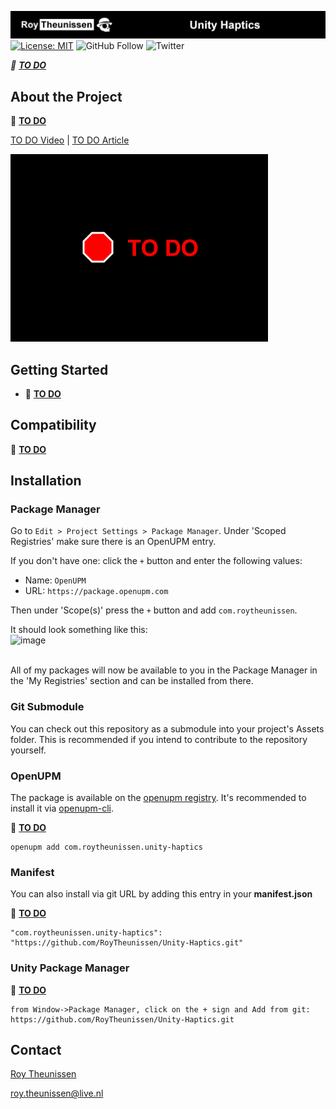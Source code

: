 [![Roy Theunissen](Documentation~/Github%20Header.jpg)](http://roytheunissen.com)
[![License: MIT](https://img.shields.io/badge/License-MIT-brightgreen.svg)](LICENSE.md)
![GitHub Follow](https://img.shields.io/github/followers/RoyTheunissen?label=RoyTheunissen&style=social) ![Twitter](https://img.shields.io/twitter/follow/Roy_Theunissen?style=social)

_🛑 <b><u>TO DO</u></b>_

## About the Project

🛑 <b><u>TO DO</u></b>

[TO DO Video](https://www.youtube.com/watch?v=dQw4w9WgXcQ)    |    [TO DO Article](https://blog.roytheunissen.com)

![Example](Documentation~/Example.gif)

## Getting Started

- 🛑 <b><u>TO DO</u></b>

## Compatibility

🛑 <b><u>TO DO</u></b>

## Installation

### Package Manager

Go to `Edit > Project Settings > Package Manager`. Under 'Scoped Registries' make sure there is an OpenUPM entry.

If you don't have one: click the `+` button and enter the following values:

- Name: `OpenUPM` <br />
- URL: `https://package.openupm.com` <br />

Then under 'Scope(s)' press the `+` button and add `com.roytheunissen`.

It should look something like this: <br />
![image](https://user-images.githubusercontent.com/3997055/185363839-37b3bb3d-f70c-4dbd-b30d-cc8a93b592bb.png)

<br />
All of my packages will now be available to you in the Package Manager in the 'My Registries' section and can be installed from there.
<br />


### Git Submodule

You can check out this repository as a submodule into your project's Assets folder. This is recommended if you intend to contribute to the repository yourself.

### OpenUPM
The package is available on the [openupm registry](https://openupm.com). It's recommended to install it via [openupm-cli](https://github.com/openupm/openupm-cli).

🛑 <b><u>TO DO</u></b>
```
openupm add com.roytheunissen.unity-haptics
```

### Manifest
You can also install via git URL by adding this entry in your **manifest.json**

🛑 <b><u>TO DO</u></b>
```
"com.roytheunissen.unity-haptics": "https://github.com/RoyTheunissen/Unity-Haptics.git"
```

### Unity Package Manager
🛑 <b><u>TO DO</u></b>
```
from Window->Package Manager, click on the + sign and Add from git: https://github.com/RoyTheunissen/Unity-Haptics.git
```


## Contact
[Roy Theunissen](https://roytheunissen.com)

[roy.theunissen@live.nl](mailto:roy.theunissen@live.nl)
